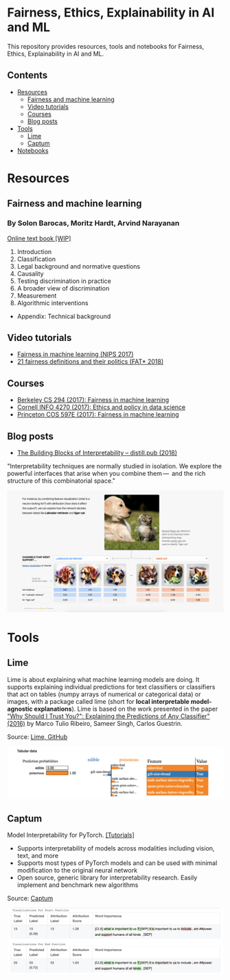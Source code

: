 # Fairness, Ethics, Explainability in AI and ML

This repository provides resources, tools and notebooks for Fairness, Ethics, Explainability in AI and ML.

## Contents

- [Resources](#resources)
  - [Fairness and machine learning](#fairness-and-machine-learning)
  - [Video tutorials](#video-tutorials)
  - [Courses](#courses)
  - [Blog posts](#blog-posts)
- [Tools](#tools)
  - [Lime](#lime)
  - [Captum](#captum)
 - [Notebooks](https://github.com/Machine-Learning-Tokyo/ML_Fairness_Ethics_Explainability/tree/master/notebooks)


# Resources

## Fairness and machine learning
### By Solon Barocas, Moritz Hardt, Arvind Narayanan

[Online text book [WIP]](https://fairmlbook.org/)

1.	Introduction
2.	Classification
3.	Legal background and normative questions	
4.	Causality
5.	Testing discrimination in practice
6.	A broader view of discrimination	
7.	Measurement	
8.	Algorithmic interventions		
- Appendix: Technical background


## Video tutorials
- [Fairness in machine learning (NIPS 2017)](https://fairmlbook.org/tutorial1.html)
- [21 fairness definitions and their politics (FAT* 2018)](https://fairmlbook.org/tutorial2.html)

## Courses
- [Berkeley CS 294 (2017): Fairness in machine learning](https://fairmlclass.github.io/)
- [Cornell INFO 4270 (2017): Ethics and policy in data science](https://docs.google.com/document/d/1GV97qqvjQNvyM2I01vuRaAwHe9pQAZ9pbP7KkKveg1o/edit)
- [Princeton COS 597E (2017): Fairness in machine learning](https://docs.google.com/document/d/1XnbJXELA0L3CX41MxySdPsZ-HNECxPtAw4-kZRc7OPI/edit)

## Blog posts

- [The Building Blocks of Interpretability – distill.pub (2018)](https://distill.pub/2018/building-blocks/)

"Interpretability techniques are normally studied in isolation.
We explore the powerful interfaces that arise when you combine them — 
and the rich structure of this combinatorial space."

[<p align="center"><img src="https://github.com/Machine-Learning-Tokyo/ML_Fairness_Ethics_Explainability/blob/master/images/distillpub.png" width="600"></p>](https://distill.pub/2018/building-blocks/)

# Tools

## Lime

Lime is about explaining what machine learning models are doing. It supports explaining individual predictions for text classifiers or classifiers that act on tables (numpy arrays of numerical or categorical data) or images, with a package called lime (short for **local interpretable model-agnostic explanations**). Lime is based on the work presented in the paper ["Why Should I Trust You?": Explaining the Predictions of Any Classifier" (2016)](https://arxiv.org/abs/1602.04938) by Marco Tulio Ribeiro, Sameer Singh, Carlos Guestrin. 

Source: [Lime, GitHub](https://github.com/marcotcr/lime)

[<p align="center"><img src="https://github.com/Machine-Learning-Tokyo/ML_Fairness_Ethics_Explainability/blob/master/images/lime.png" width="600"></p>](https://github.com/marcotcr/lime
)

## Captum
Model Interpretability for PyTorch. [[Tutorials]](https://captum.ai/tutorials/IMDB_TorchText_Interpret)

- Supports interpretability of models across modalities including vision, text, and more
- Supports most types of PyTorch models and can be used with minimal modification to the original neural network
- Open source, generic library for interpretability research. Easily implement and benchmark new algorithms

Source: [Captum](https://captum.ai/tutorials/Bert_SQUAD_Interpret)

[<p align="center"><img src="https://github.com/Machine-Learning-Tokyo/ML_Fairness_Ethics_Explainability/blob/master/images/captum.png" width="600"></p>](https://captum.ai/tutorials/IMDB_TorchText_Interpret)

